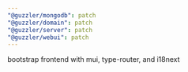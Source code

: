 ```yaml
---
"@guzzler/mongodb": patch
"@guzzler/domain": patch
"@guzzler/server": patch
"@guzzler/webui": patch
---
```


bootstrap frontend with mui, type-router, and i18next
